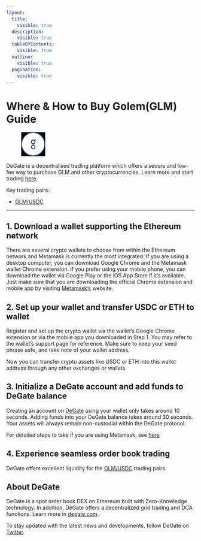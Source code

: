 ```yaml
---
layout:
  title:
    visible: true
  description:
    visible: true
  tableOfContents:
    visible: true
  outline:
    visible: true
  pagination:
    visible: true
---
```


# Where & How to Buy Golem(GLM) Guide

<figure><img src="../images/glm_0x7dd9c5cba05e151c895fde1cf355c9a1d5da64291712371816276.jpg" alt="GLM" width="64"><figcaption></figcaption></figure>

DeGate is a decentralised trading platform which offers a secure and low-fee way to purchase GLM and other cryptocurrencies. Learn more and start trading [here](https://app.degate.com/trade/USDC/0x7dd9c5cba05e151c895fde1cf355c9a1d5da6429?utm_source=howtobuy).&#x20;

Key trading pairs:

* [GLM/USDC](https://app.degate.com/trade/USDC/0x7dd9c5cba05e151c895fde1cf355c9a1d5da6429?utm_source=howtobuy)

***

## 1. Download a wallet supporting the Ethereum network

There are several crypto wallets to choose from within the Ethereum network and Metamask is currently the most integrated. If you are using a desktop computer, you can download Google Chrome and the Metamask wallet Chrome extension. If you prefer using your mobile phone, you can download the wallet via Google Play or the iOS App Store if it’s available. Just make sure that you are downloading the official Chrome extension and mobile app by visiting [Metamask’s](https://metamask.io/) website.

## 2. Set up your wallet and transfer USDC or ETH to wallet

Register and set up the crypto wallet via the wallet’s Google Chrome extension or via the mobile app you downloaded in Step 1. You may refer to the wallet’s support page for reference. Make sure to keep your seed phrase safe, and take note of your wallet address.&#x20;

Now you can transfer crypto assets like USDC or ETH into this wallet address through any other exchanges or wallets.

## 3. Initialize a DeGate account and add funds to DeGate balance

Creating an account on [DeGate](https://app.degate.com/?utm_source=GLM_howtobuy) using your wallet only takes around 10 seconds. Adding funds into your DeGate balance takes around 30 seconds. Your assets will always remain non-custodial within the DeGate protocol.

For detailed steps to take if you are using Metamask, see [here](https://docs.degate.com/v/product_en/main-features/wallet-connectivity/metamask)

## 4. Experience seamless order book trading

DeGate offers excellent liquidity for the [GLM/USDC](https://app.degate.com/trade/USDC/0x7dd9c5cba05e151c895fde1cf355c9a1d5da6429?utm_source=howtobuy) trading pairs.&#x20;

## About DeGate

DeGate is a spot order book DEX on Ethereum built with Zero-Knowledge technology. In addition, DeGate offers a decentralized grid trading and DCA functions.  Learn more in [degate.com](https://degate.com/?utm_source=GLM_howtobuy).

To stay updated with the latest news and developments, follow DeGate on [Twitter](https://twitter.com/degatedex).
